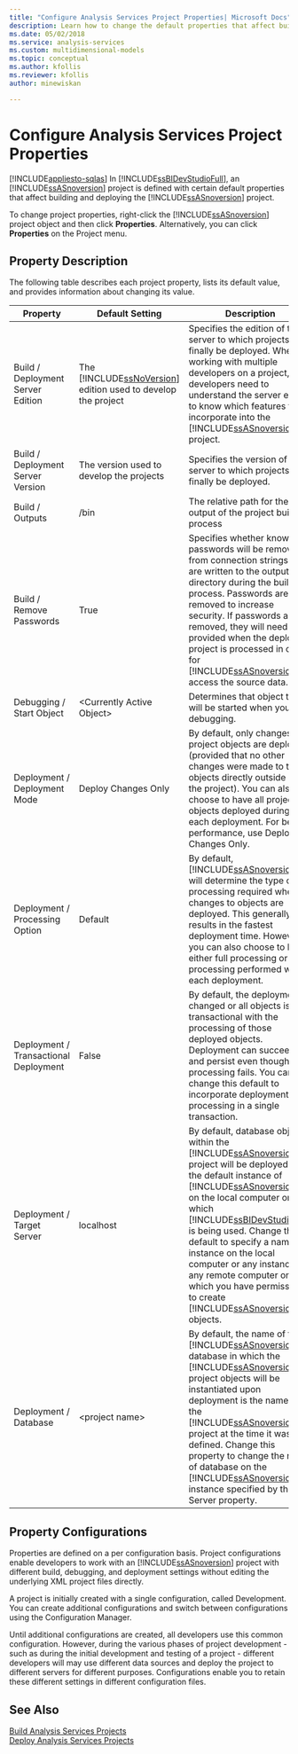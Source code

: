 ```yaml
---
title: "Configure Analysis Services Project Properties| Microsoft Docs"
description: Learn how to change the default properties that affect building and deploying an Analysis Services project.
ms.date: 05/02/2018
ms.service: analysis-services
ms.custom: multidimensional-models
ms.topic: conceptual
ms.author: kfollis
ms.reviewer: kfollis
author: minewiskan

---
```

# Configure Analysis Services Project Properties
[!INCLUDE[appliesto-sqlas](../includes/appliesto-sqlas.md)]
  In [!INCLUDE[ssBIDevStudioFull](../includes/ssbidevstudiofull-md.md)], an [!INCLUDE[ssASnoversion](../includes/ssasnoversion-md.md)] project is defined with certain default properties that affect building and deploying the [!INCLUDE[ssASnoversion](../includes/ssasnoversion-md.md)] project.  
  
 To change project properties, right-click the [!INCLUDE[ssASnoversion](../includes/ssasnoversion-md.md)] project object and then click **Properties**. Alternatively, you can click **Properties** on the Project menu.  
  
## Property Description  
 The following table describes each project property, lists its default value, and provides information about changing its value.  
  
|Property|Default Setting|Description|  
|--------------|---------------------|-----------------|  
|Build / Deployment Server Edition|The [!INCLUDE[ssNoVersion](../includes/ssnoversion-md.md)] edition used to develop the project|Specifies the edition of the server to which projects will finally be deployed. When working with multiple developers on a project, developers need to understand the server edition to know which features to incorporate into the [!INCLUDE[ssASnoversion](../includes/ssasnoversion-md.md)] project.|  
|Build / Deployment Server Version|The version used to develop the projects|Specifies the version of the server to which projects will finally be deployed.|  
|Build / Outputs|/bin|The relative path for the output of the project build process|  
|Build / Remove Passwords|True|Specifies whether known passwords will be removed from connection strings that are written to the output directory during the build process. Passwords are removed to increase security. If passwords are removed, they will need to be provided when the deployed project is processed in order for [!INCLUDE[ssASnoversion](../includes/ssasnoversion-md.md)] to access the source data.|  
|Debugging / Start Object|\<Currently Active Object>|Determines that object that will be started when you start debugging.|  
|Deployment / Deployment Mode|Deploy Changes Only|By default, only changes to project objects are deployed (provided that no other changes were made to the objects directly outside of the project). You can also choose to have all project objects deployed during each deployment. For best performance, use Deploy Changes Only.|  
|Deployment / Processing Option|Default|By default, [!INCLUDE[ssASnoversion](../includes/ssasnoversion-md.md)] will determine the type of processing required when changes to objects are deployed. This generally results in the fastest deployment time. However, you can also choose to have either full processing or no processing performed with each deployment.|  
|Deployment / Transactional Deployment|False|By default, the deployment of changed or all objects is not transactional with the processing of those deployed objects. Deployment can succeed and persist even though processing fails. You can change this default to incorporate deployment and processing in a single transaction.|  
|Deployment / Target Server|localhost|By default, database objects within the [!INCLUDE[ssASnoversion](../includes/ssasnoversion-md.md)] project will be deployed to the default instance of [!INCLUDE[ssASnoversion](../includes/ssasnoversion-md.md)] on the local computer on which [!INCLUDE[ssBIDevStudioFull](../includes/ssbidevstudiofull-md.md)] is being used. Change this default to specify a named instance on the local computer or any instance on any remote computer on which you have permission to create [!INCLUDE[ssASnoversion](../includes/ssasnoversion-md.md)] objects.|  
|Deployment / Database|\<project name>|By default, the name of the [!INCLUDE[ssASnoversion](../includes/ssasnoversion-md.md)] database in which the [!INCLUDE[ssASnoversion](../includes/ssasnoversion-md.md)] project objects will be instantiated upon deployment is the name of the [!INCLUDE[ssASnoversion](../includes/ssasnoversion-md.md)] project at the time it was defined. Change this property to change the name of database on the [!INCLUDE[ssASnoversion](../includes/ssasnoversion-md.md)] instance specified by the Server property.|  
  
## Property Configurations  
 Properties are defined on a per configuration basis. Project configurations enable developers to work with an [!INCLUDE[ssASnoversion](../includes/ssasnoversion-md.md)] project with different build, debugging, and deployment settings without editing the underlying XML project files directly.  
  
 A project is initially created with a single configuration, called Development. You can create additional configurations and switch between configurations using the Configuration Manager.  
  
 Until additional configurations are created, all developers use this common configuration. However, during the various phases of project development - such as during the initial development and testing of a project - different developers will may use different data sources and deploy the project to different servers for different purposes. Configurations enable you to retain these different settings in different configuration files.  
  
## See Also  
 [Build Analysis Services Projects](../../analysis-services/multidimensional-models/build-analysis-services-projects-ssdt.md)   
 [Deploy Analysis Services Projects](../../analysis-services/multidimensional-models/deploy-analysis-services-projects-ssdt.md)  
  
  
